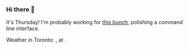 ### Hi there :wave:

It's Thursday! I'm probably working for [this bunch](https://github.com/kohofinancial), polishing a command line interface.

Weather in Toronto: , at .
